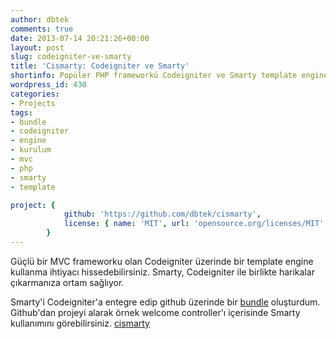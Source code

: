 ```yaml
---
author: dbtek
comments: true
date: 2013-07-14 20:21:26+00:00
layout: post
slug: codeigniter-ve-smarty
title: 'Cismarty: Codeigniter ve Smarty'
shortinfo: Popüler PHP frameworkü Codeigniter ve Smarty template engine bundle. [Home-made!]
wordpress_id: 430
categories:
- Projects
tags:
- bundle
- codeigniter
- engine
- kurulum
- mvc
- php
- smarty
- template

project: {
            github: 'https://github.com/dbtek/cismarty',
            license: { name: 'MIT', url: 'opensource.org/licenses/MIT' }
        }
---
```


Güçlü bir MVC frameworku olan Codeigniter üzerinde bir template engine kullanma ihtiyacı hissedebilirsiniz. Smarty, Codeigniter ile birlikte harikalar çıkarmanıza ortam sağlıyor.

Smarty'i Codeigniter'a entegre edip github üzerinde bir [bundle](https://github.com/dbtek/cismarty) oluşturdum. Github'dan projeyi alarak örnek welcome controller'ı içerisinde Smarty kullanımını görebilirsiniz.
[cismarty](https://github.com/dbtek/cismarty)
